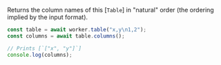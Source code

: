 Returns the column names of this [`Table`] in "natural" order (the ordering
implied by the input format).

```javascript
const table = await worker.table("x,y\n1,2");
const columns = await table.columns();

// Prints [`["x", "y"]`]
console.log(columns);
```
